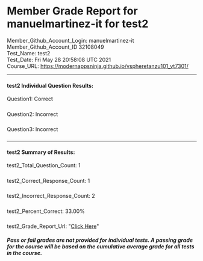 # Member Grade Report for manuelmartinez-it for test2  
   
Member_Github_Account_Login: manuelmartinez-it  
Member_Github_Account_ID 32108049  
Test_Name: test2  
Test_Date: Fri May 28 20:58:08 UTC 2021  
Course_URL: https://modernappsninja.github.io/vspheretanzu101_vt7301/  
   
---  
#### test2 Individual Question Results:  
Question1: Correct  
#####  
Question2: Incorrect  
#####  
Question3: Incorrect  
#####  
---  
#### test2 Summary of Results:  
test2_Total_Question_Count: 1  
#####  
test2_Correct_Response_Count: 1  
#####  
test2_Incorrect_Response_Count: 2  
#####  
test2_Percent_Correct: 33.00%  
#####  
test2_Grade_Report_Url: "[Click Here](https://github.com/modernappsninjas/manuelmartinez-it/blob/main/static/userdata/courses/vspheretanzu101_vt7301/grade_report.pr253.test2.md)"
##### Pass or fail grades are not provided for individual tests. A passing grade for the course will be based on the cumulative average grade for all tests in the course.  
